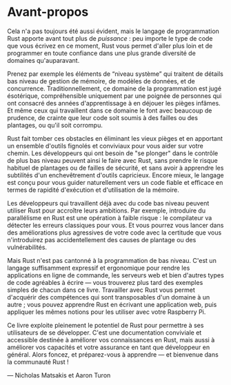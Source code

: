 <!--
# Foreword
-->

# Avant-propos

<!--
It wasn’t always so clear, but the Rust programming language is fundamentally
about *empowerment*: no matter what kind of code you are writing now, Rust
empowers you to reach farther, to program with confidence in a wider variety of
domains than you did before.
-->

Cela n'a pas toujours été aussi évident, mais le langage de programmation Rust
apporte avant tout plus de *puissance* : peu importe le type de code que vous
écrivez en ce moment, Rust vous permet d'aller plus loin et de
programmer en toute confiance dans une plus grande diversité de domaines
qu'auparavant.

<!--
Take, for example, “systems-level” work that deals with low-level details of
memory management, data representation, and concurrency. Traditionally, this
realm of programming is seen as arcane, accessible only to a select few who
have devoted the necessary years learning to avoid its infamous pitfalls. And
even those who practice it do so with caution, lest their code be open to
exploits, crashes, or corruption.
-->

Prenez par exemple les éléments de “niveau système” qui traitent de
détails bas niveau de gestion de mémoire, de modèles de données, et de
concurrence. Traditionnellement, ce domaine de la programmation est jugé
ésotérique, compréhensible uniquement par une poignée de personnes qui ont
consacré des années d'apprentissage à en déjouer les pièges infâmes.
Et même ceux qui travaillent dans ce domaine le font avec beaucoup de prudence,
de crainte que leur code soit soumis à des failles ou des plantages,
ou qu'il soit corrompu.

<!--
Rust breaks down these barriers by eliminating the old pitfalls and providing a
friendly, polished set of tools to help you along the way. Programmers who need
to “dip down” into lower-level control can do so with Rust, without taking on
the customary risk of crashes or security holes, and without having to learn
the fine points of a fickle toolchain. Better yet, the language is designed to
guide you naturally towards reliable code that is efficient in terms of speed
and memory usage.
-->

Rust fait tomber ces obstacles en éliminant les vieux pièges et en apportant un
ensemble d'outils fignolés et conviviaux pour vous aider sur votre chemin.
Les développeurs qui ont besoin de "se plonger" dans le contrôle de plus
bas niveau peuvent ainsi le faire avec Rust, sans prendre le risque habituel
de plantages ou de failles de sécurité, et sans avoir à apprendre les subtilités
d'un enchevêtrement d'outils capricieux. Encore mieux, le langage est conçu pour
vous guider naturellement vers un code fiable et efficace en termes de rapidité
d'exécution et d'utilisation de la mémoire.

<!--
Programmers who are already working with low-level code can use Rust to raise
their ambitions. For example, introducing parallelism in Rust is a relatively
low-risk operation: the compiler will catch the classical mistakes for you. And
you can tackle more aggressive optimizations in your code with the confidence
that you won’t accidentally introduce crashes or vulnerabilities.
-->

Les développeurs qui travaillent déjà avec du code bas niveau peuvent utiliser
Rust pour accroître leurs ambitions. Par exemple, introduire du parallélisme en
Rust est une opération à faible risque : le compilateur va détecter les erreurs
classiques pour vous. Et vous pourrez vous lancer dans des améliorations plus
agressives de votre code avec la certitude que vous n'introduirez pas
accidentellement des causes de plantage ou des vulnérabilités.

<!--
But Rust isn’t limited to low-level systems programming. It’s expressive and
ergonomic enough to make CLI apps, web servers, and many other kinds of code
quite pleasant to write — you’ll find simple examples of both later in the
book. Working with Rust allows you to build skills that transfer from one
domain to another; you can learn Rust by writing a web app, then apply those
same skills to target your Raspberry Pi.
-->

Mais Rust n'est pas cantonné à la programmation de bas niveau. C'est un langage
suffisamment expressif et ergonomique pour rendre les applications en ligne
de commande, les serveurs web et bien d'autres types de code agréables à écrire
— vous trouverez plus tard des exemples simples de chacun dans ce livre.
Travailler avec Rust vous permet d'acquérir des compétences qui sont
transposables d'un domaine à un autre ; vous pouvez apprendre Rust en écrivant
une application web, puis appliquer les mêmes notions pour les utiliser avec
votre Raspberry Pi.

<!--
This book fully embraces the potential of Rust to empower its users. It’s a
friendly and approachable text intended to help you level up not just your
knowledge of Rust, but also your reach and confidence as a programmer in
general. So dive in, get ready to learn—and welcome to the Rust community!
-->

Ce livre exploite pleinement le potentiel de Rust pour permettre à ses
utilisateurs de se développer. C'est une documentation conviviale et accessible
destinée à améliorer vos connaissances en Rust, mais aussi à améliorer vos
capacités et votre assurance en tant que développeur en général. Alors foncez,
et préparez-vous à apprendre — et bienvenue dans la communauté Rust !

<!--
— Nicholas Matsakis and Aaron Turon
-->

— Nicholas Matsakis et Aaron Turon
